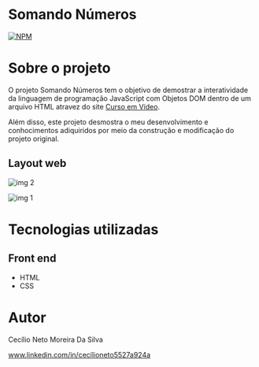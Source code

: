 # Somando Números
[![NPM](https://img.shields.io/npm/l/react)](https://github.com/Cecilio-Sil/Cadastro-Dev/blob/main/LICENSE) 

# Sobre o projeto

O projeto Somando Números tem o objetivo de demostrar a interatividade da linguagem de programação JavaScript com Objetos DOM dentro de um arquivo HTML atravez do site [Curso em Vídeo](https://www.cursoemvideo.com/).

Além disso, este projeto desmostra o meu desenvolvimento e conhocimentos adiquiridos por meio da construção e modificação do projeto original.

## Layout web
![img 2](img2.PNG)

![img 1](img1.PNG)

# Tecnologias utilizadas
## Front end
- HTML
- CSS 

# Autor

Cecílio Neto Moreira Da Silva

www.linkedin.com/in/cecílioneto5527a924a

